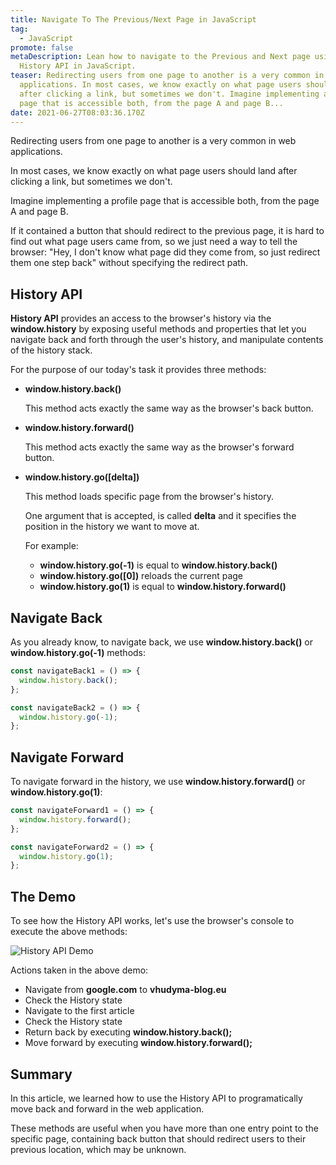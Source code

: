 ```yaml
---
title: Navigate To The Previous/Next Page in JavaScript
tag:
  - JavaScript
promote: false
metaDescription: Lean how to navigate to the Previous and Next page using the
  History API in JavaScript.
teaser: Redirecting users from one page to another is a very common in web
  applications. In most cases, we know exactly on what page users should land
  after clicking a link, but sometimes we don't. Imagine implementing a profile
  page that is accessible both, from the page A and page B...
date: 2021-06-27T08:03:36.170Z
---
```

Redirecting users from one page to another is a very common in web applications. 

In most cases, we know exactly on what page users should land after clicking a link, but sometimes we don't.

Imagine implementing a profile page that is accessible both, from the page A and page B.

If it contained a button that should redirect to the previous page, it is hard to find out what page users came from, so we just need a way to tell the browser: "Hey, I don't know what page did they come from, so just redirect them one step back" without specifying the redirect path.

## History API

**History API** provides an access to the browser's history via the **window.history** by exposing useful methods and properties that let you navigate back and forth through the user's history, and manipulate contents of the history stack.

For the purpose of our today's task it provides three methods:

* **window.history.back()**

  This method acts exactly the same way as the browser's back button.
* **window.history.forward()**

  This method acts exactly the same way as the browser's forward button.
* **window.history.go(\[delta])**

  This method loads specific page from the browser's history.

  One argument that is accepted, is called **delta** and it specifies the position in the history we want to move at.

  For example:

  * **window.history.go(-1)** is equal to **window.history.back()**
  * **window.history.go(\[0])** reloads the current page
  * **window.history.go(1)** is equal to **window.history.forward()**

## Navigate Back

As you already know, to navigate back, we use **window.history.back()** or **window.history.go(-1)** methods:

```javascript
const navigateBack1 = () => {
  window.history.back();
};

const navigateBack2 = () => {
  window.history.go(-1);
};
```

## Navigate Forward

To navigate forward in the history, we use **window.history.forward()** or **window.history.go(1)**:

```javascript
const navigateForward1 = () => {
  window.history.forward();
};

const navigateForward2 = () => {
  window.history.go(1);
};
```

## The Demo

To see how the History API works, let's use the browser's console to execute the above methods:

![History API Demo](/img/history-api-demo.gif "History API Demo")

Actions taken in the above demo:

* Navigate from **google.com** to **vhudyma-blog.eu**
* Check the History state
* Navigate to the first article
* Check the History state
* Return back by executing **window.history.back();**
* Move forward by executing **window.history.forward();**

## Summary

In this article, we learned how to use the History API to programatically move back and forward in the web application.

These methods are useful when you have more than one entry point to the specific page, containing back button that should redirect users to their previous location, which may be unknown.